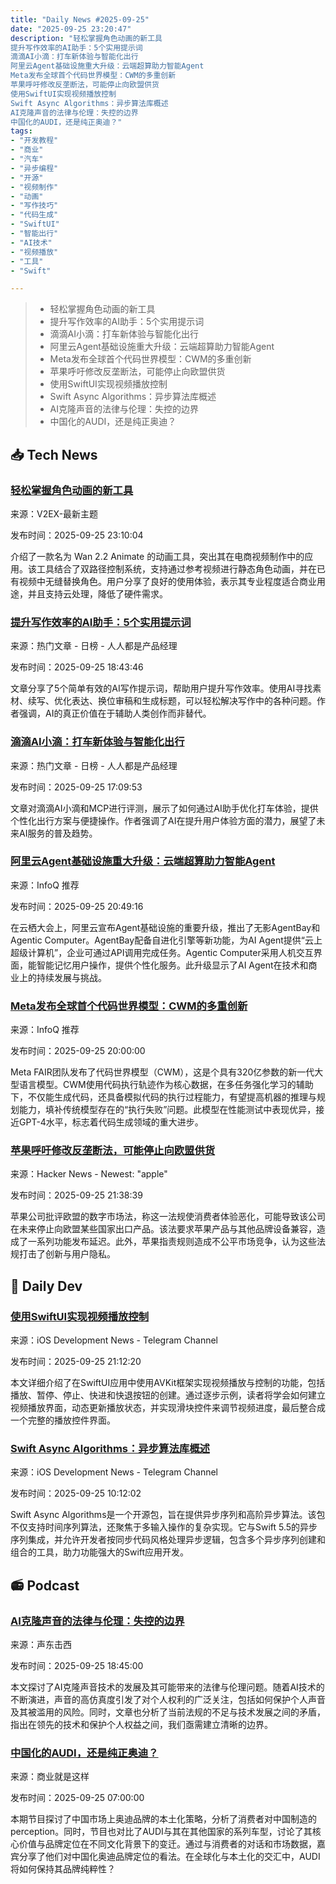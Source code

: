 ```yaml
---
title: "Daily News #2025-09-25"
date: "2025-09-25 23:20:47"
description: "轻松掌握角色动画的新工具
提升写作效率的AI助手：5个实用提示词
滴滴AI小滴：打车新体验与智能化出行
阿里云Agent基础设施重大升级：云端超算助力智能Agent
Meta发布全球首个代码世界模型：CWM的多重创新
苹果呼吁修改反垄断法，可能停止向欧盟供货
使用SwiftUI实现视频播放控制
Swift Async Algorithms：异步算法库概述
AI克隆声音的法律与伦理：失控的边界
中国化的AUDI，还是纯正奥迪？"
tags: 
- "开发教程"
- "商业"
- "汽车"
- "异步编程"
- "开源"
- "视频制作"
- "动画"
- "写作技巧"
- "代码生成"
- "SwiftUI"
- "智能出行"
- "AI技术"
- "视频播放"
- "工具"
- "Swift"

---
```


> - 轻松掌握角色动画的新工具
> - 提升写作效率的AI助手：5个实用提示词
> - 滴滴AI小滴：打车新体验与智能化出行
> - 阿里云Agent基础设施重大升级：云端超算助力智能Agent
> - Meta发布全球首个代码世界模型：CWM的多重创新
> - 苹果呼吁修改反垄断法，可能停止向欧盟供货
> - 使用SwiftUI实现视频播放控制
> - Swift Async Algorithms：异步算法库概述
> - AI克隆声音的法律与伦理：失控的边界
> - 中国化的AUDI，还是纯正奥迪？

## 📥 Tech News

### [轻松掌握角色动画的新工具](https://www.v2ex.com/t/1161875)

来源：V2EX-最新主题

发布时间：2025-09-25 23:10:04

介绍了一款名为 Wan 2.2 Animate 的动画工具，突出其在电商视频制作中的应用。该工具结合了双路径控制系统，支持通过参考视频进行静态角色动画，并在已有视频中无缝替换角色。用户分享了良好的使用体验，表示其专业程度适合商业用途，并且支持云处理，降低了硬件需求。

### [提升写作效率的AI助手：5个实用提示词](https://www.woshipm.com/ai/6273713.html)

来源：热门文章 - 日榜 - 人人都是产品经理

发布时间：2025-09-25 18:43:46

文章分享了5个简单有效的AI写作提示词，帮助用户提升写作效率。使用AI寻找素材、续写、优化表达、换位审稿和生成标题，可以轻松解决写作中的各种问题。作者强调，AI的真正价值在于辅助人类创作而非替代。

### [滴滴AI小滴：打车新体验与智能化出行](https://www.woshipm.com/ai/6273700.html)

来源：热门文章 - 日榜 - 人人都是产品经理

发布时间：2025-09-25 17:09:53

文章对滴滴AI小滴和MCP进行评测，展示了如何通过AI助手优化打车体验，提供个性化出行方案与便捷操作。作者强调了AI在提升用户体验方面的潜力，展望了未来AI服务的普及趋势。

### [阿里云Agent基础设施重大升级：云端超算助力智能Agent](https://www.infoq.cn/article/VMxh85MRxwwAJhPdPejY)

来源：InfoQ 推荐

发布时间：2025-09-25 20:49:16

在云栖大会上，阿里云宣布Agent基础设施的重要升级，推出了无影AgentBay和Agentic Computer。AgentBay配备自进化引擎等新功能，为AI Agent提供“云上超级计算机”，企业可通过API调用完成任务。Agentic Computer采用人机交互界面，能智能记忆用户操作，提供个性化服务。此升级显示了AI Agent在技术和商业上的持续发展与挑战。

### [Meta发布全球首个代码世界模型：CWM的多重创新](https://www.infoq.cn/article/WVNzqWy6qhb74ltVopgQ)

来源：InfoQ 推荐

发布时间：2025-09-25 20:00:00

Meta FAIR团队发布了代码世界模型（CWM），这是个具有320亿参数的新一代大型语言模型。CWM使用代码执行轨迹作为核心数据，在多任务强化学习的辅助下，不仅能生成代码，还具备模拟代码的执行过程能力，有望提高机器的推理与规划能力，填补传统模型存在的“执行失败”问题。此模型在性能测试中表现优异，接近GPT-4水平，标志着代码生成领域的重大进步。

### [苹果呼吁修改反垄断法，可能停止向欧盟供货](https://www.theguardian.com/technology/2025/sep/25/apple-calls-for-changes-to-anti-monopoly-laws-and-says-it-may-stop-shipping-to-the-eu)

来源：Hacker News - Newest: "apple"

发布时间：2025-09-25 21:38:39

苹果公司批评欧盟的数字市场法，称这一法规使消费者体验恶化，可能导致该公司在未来停止向欧盟某些国家出口产品。该法要求苹果产品与其他品牌设备兼容，造成了一系列功能发布延迟。此外，苹果指责规则造成不公平市场竞争，认为这些法规打击了创新与用户隐私。

## 💾 Daily Dev

### [使用SwiftUI实现视频播放控制](https://www.createwithswift.com/playback-controls-for-video-in-a-swiftui-app/)

来源：iOS Development News - Telegram Channel

发布时间：2025-09-25 21:12:20

本文详细介绍了在SwiftUI应用中使用AVKit框架实现视频播放与控制的功能，包括播放、暂停、停止、快进和快退按钮的创建。通过逐步示例，读者将学会如何建立视频播放界面，动态更新播放状态，并实现滑块控件来调节视频进度，最后整合成一个完整的播放控件界面。

### [Swift Async Algorithms：异步算法库概述](https://github.com/apple/swift-async-algorithms)

来源：iOS Development News - Telegram Channel

发布时间：2025-09-25 10:12:02

Swift Async Algorithms是一个开源包，旨在提供异步序列和高阶异步算法。该包不仅支持时间序列算法，还聚焦于多输入操作的复杂实现。它与Swift 5.5的异步序列集成，并允许开发者按同步代码风格处理异步逻辑，包含多个异步序列创建和组合的工具，助力功能强大的Swift应用开发。

## 📻 Podcast

### [AI克隆声音的法律与伦理：失控的边界](https://www.xiaoyuzhoufm.com/episode/68d504a6cdf6fc18f3cd3d06)

来源：声东击西

发布时间：2025-09-25 18:45:00

本文探讨了AI克隆声音技术的发展及其可能带来的法律与伦理问题。随着AI技术的不断演进，声音的高仿真度引发了对个人权利的广泛关注，包括如何保护个人声音及其被滥用的风险。同时，文章也分析了当前法规的不足与技术发展之间的矛盾，指出在领先的技术和保护个人权益之间，我们亟需建立清晰的边界。

### [中国化的AUDI，还是纯正奥迪？](https://www.xiaoyuzhoufm.com/episode/68d3fc8f522b40626c1a564d)

来源：商业就是这样

发布时间：2025-09-25 07:00:00

本期节目探讨了中国市场上奥迪品牌的本土化策略，分析了消费者对中国制造的 perception。同时，节目也对比了AUDI与其在其他国家的系列车型，讨论了其核心价值与品牌定位在不同文化背景下的变迁。通过与消费者的对话和市场数据，嘉宾分享了他们对中国化奥迪品牌定位的看法。在全球化与本土化的交汇中，AUDI将如何保持其品牌纯粹性？
